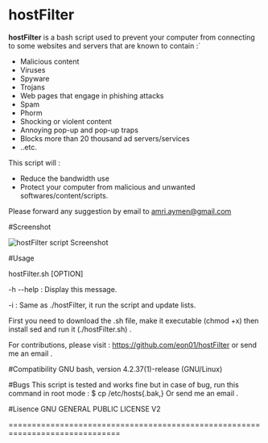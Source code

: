 hostFilter
==========

**hostFilter** is a bash script used to prevent your computer from connecting to some websites and servers that are known to contain :`
* Malicious content
* Viruses
* Spyware
* Trojans
* Web pages that engage in phishing attacks
* Spam
* Phorm
* Shocking or violent content
* Annoying pop-up and pop-up traps
* Blocks more than 20 thousand ad servers/services 
* ..etc. 

This script will :
* Reduce the bandwidth use 
* Protect your computer from malicious and unwanted softwares/content/scripts.

Please forward any suggestion by email to amri.aymen@gmail.com

#Screenshot 

![hostFilter script Screenshot](http://2.bp.blogspot.com/-IFrlndwOUDs/Umz8LZ-efGI/AAAAAAAACLg/SMSYyogWxPo/s1600/Screenshot+from+2013-10-27+12:36:27.png)

#Usage	 		

hostFilter.sh [OPTION]

-h --help : Display this message.

-i : Same as ./hostFilter, it run the script and update lists.

First you need to download the .sh file, make it executable (chmod +x) then install sed and run it (./hostFilter.sh) .

For contributions, please visit : https://github.com/eon01/hostFilter or send me an email .

#Compatibility 
GNU bash, version 4.2.37(1)-release (GNU/Linux)

#Bugs
This script is tested and works fine but in case of bug, run this command in root mode : 
$ cp /etc/hosts{.bak,}
Or send me an email .

#Lisence
GNU GENERAL PUBLIC LICENSE V2 


==============================================================================
